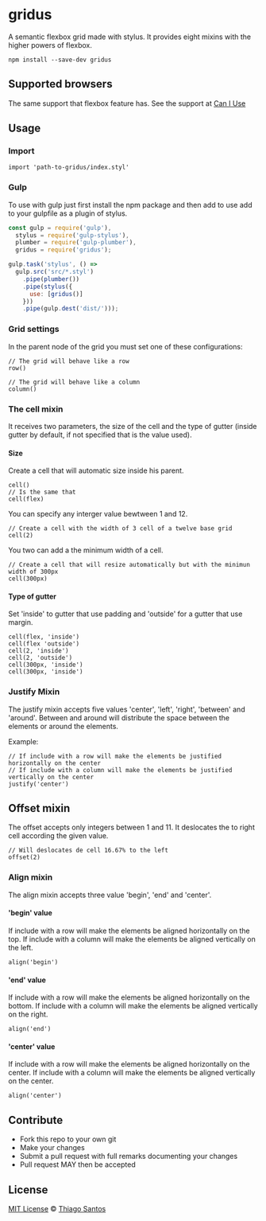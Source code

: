 # gridus
A semantic flexbox grid made with stylus. It provides eight mixins with the higher powers of flexbox.

`npm install --save-dev gridus`

## Supported browsers
The same support that flexbox feature has.
See the support at [Can I Use](http://caniuse.com/#feat=flexbox)

## Usage
### Import
``` stylus
import 'path-to-gridus/index.styl'
```
### Gulp
To use with gulp just first install the npm package and then add to use add to your gulpfile as a plugin of stylus.
``` javascript
const gulp = require('gulp'),
  stylus = require('gulp-stylus'),
  plumber = require('gulp-plumber'),
  gridus = require('gridus');

gulp.task('stylus', () =>
  gulp.src('src/*.styl')
    .pipe(plumber())
    .pipe(stylus({
      use: [gridus()]
    }))
    .pipe(gulp.dest('dist/')));
```

### Grid settings

In the parent node of the grid you must set one of these configurations:

``` stylus
// The grid will behave like a row
row()

// The grid will behave like a column
column()
```

### The cell mixin

It receives two parameters, the size of the cell and the type of gutter (inside gutter by default, if not specified that is the value used).

#### Size

Create a cell that will automatic size inside his parent.

``` stylus
cell()
// Is the same that
cell(flex)
```

You can specify any interger value bewtween 1 and 12.

``` stylus
// Create a cell with the width of 3 cell of a twelve base grid
cell(2)
```

You two can add a the minimum width of a cell.

``` stylus
// Create a cell that will resize automatically but with the minimun width of 300px
cell(300px)
```

#### Type of gutter

Set 'inside' to gutter that use padding and 'outside' for a gutter that use margin.

``` stylus
cell(flex, 'inside')
cell(flex 'outside')
cell(2, 'inside')
cell(2, 'outside')
cell(300px, 'inside')
cell(300px, 'inside')
```

### Justify Mixin

The justify mixin accepts five values 'center', 'left', 'right', 'between' and 'around'.
Between and around will distribute the space between the elements or around the elements.

Example:

``` stylus
// If include with a row will make the elements be justified horizontally on the center
// If include with a column will make the elements be justified vertically on the center
justify('center')
```

## Offset mixin

The offset accepts only integers between 1 and 11. It deslocates the to right cell according the given value.

``` stylus
// Will deslocates de cell 16.67% to the left
offset(2)
```

### Align mixin

The align mixin accepts three value 'begin', 'end' and 'center'.

#### 'begin' value

If include with a row will make the elements be aligned horizontally on the top.
If include with a column will make the elements be aligned vertically on the left.

``` stylus
align('begin')
```

#### 'end' value

If include with a row will make the elements be aligned horizontally on the bottom.
If include with a column will make the elements be aligned vertically on the right.

``` stylus
align('end')
```

#### 'center' value

If include with a row will make the elements be aligned horizontally on the center.
If include with a column will make the elements be aligned vertically on the center.

``` stylus
align('center')
```

## Contribute

* Fork this repo to your own git
* Make your changes
* Submit a pull request with full remarks documenting your changes
* Pull request MAY then be accepted

## License
[MIT License](https://github.com/thiamsantos/gridus/blob/master/LICENSE.md) © [Thiago Santos](https://github.com/thiamsantos)
